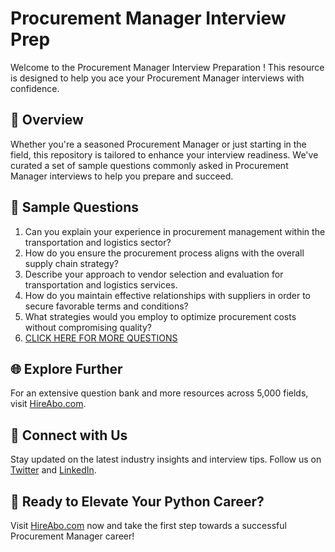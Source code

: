 # Procurement Manager Interview Prep

Welcome to the Procurement Manager Interview Preparation ! This resource is designed to help you ace your Procurement Manager interviews with confidence.

## 🚀 Overview

Whether you're a seasoned Procurement Manager or just starting in the field, this repository is tailored to enhance your interview readiness. We've curated a set of sample questions commonly asked in Procurement Manager interviews to help you prepare and succeed.

## 📝 Sample Questions

1. Can you explain your experience in procurement management within the transportation and logistics sector?
2. How do you ensure the procurement process aligns with the overall supply chain strategy?
3. Describe your approach to vendor selection and evaluation for transportation and logistics services.
4. How do you maintain effective relationships with suppliers in order to secure favorable terms and conditions?
5. What strategies would you employ to optimize procurement costs without compromising quality?
6. [CLICK HERE FOR MORE QUESTIONS](https://hireabo.com/job/23_1_6/Procurement%20Manager)

## 🌐 Explore Further

For an extensive question bank and more resources across 5,000 fields, visit [HireAbo.com](https://www.hireabo.com).

## 📱 Connect with Us

Stay updated on the latest industry insights and interview tips. Follow us on [Twitter](https://twitter.com/hireabo) and [LinkedIn](https://www.linkedin.com/in/hire-abo-3609972a8/).

## 🚀 Ready to Elevate Your Python Career?

Visit [HireAbo.com](https://www.hireabo.com) now and take the first step towards a successful Procurement Manager career!